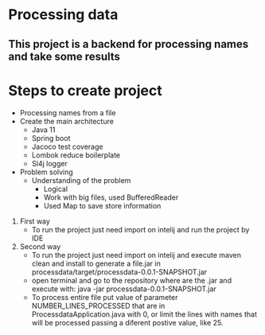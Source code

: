 # Processing data
## This project is a backend for processing names and take some results

Steps to create project
=================
<!--ts-->
   * Processing names from a file
   * Create the main architecture
        * Java 11
        * Spring boot
        * Jacoco test coverage
        * Lombok reduce boilerplate
        * Sl4j logger
   * Problem solving
      * Understanding of the problem
          * Logical
          * Work with big files, used BufferedReader
          * Used Map to save store information
<!--te-->

1. First way
    - To run the project just need import on intelij and run the project by IDE
2. Second way
    - To run the project just need import on intelij and execute maven clean and install
    to generate a file.jar in processdata/target/processdata-0.0.1-SNAPSHOT.jar
    - open terminal and go to the repository where are the .jar and execute with: 
    java -jar processdata-0.0.1-SNAPSHOT.jar 
    - To process entire file put value of parameter NUMBER_LINES_PROCESSED that are in ProcessdataApplication.java with 0,
    or limit the lines with names that will be processed passing a diferent postive value, like 25.